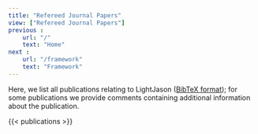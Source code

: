 ```yaml
---
title: "Refereed Journal Papers"
view: ["Refereed Journal Papers"]
previous :
    url: "/"
    text: "Home"
next :
    url: "/framework"
    text: "Framework"
---
```


Here, we list all publications relating to LightJason ([BibTeX format](journal.bib)); for some publications we provide comments containing additional information about the publication.

<!--more-->

{{< publications >}}